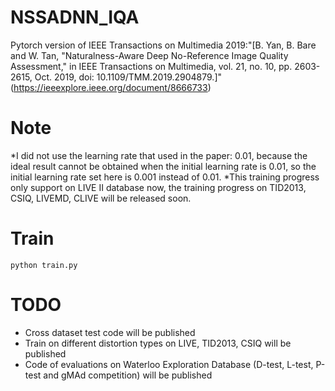 # NSSADNN_IQA
Pytorch version of IEEE Transactions on Multimedia 2019:"[B. Yan, B. Bare and W. Tan, "Naturalness-Aware Deep No-Reference Image Quality Assessment," in IEEE Transactions on Multimedia, vol. 21, no. 10, pp. 2603-2615, Oct. 2019, doi: 10.1109/TMM.2019.2904879.]"(https://ieeexplore.ieee.org/document/8666733)

# Note
*I did not use the learning rate that used in the paper: 0.01, because the ideal result cannot be obtained when the initial learning rate is 0.01, so the initial learning rate set here is 0.001 instead of 0.01.
*This training progress only support on LIVE II database now, the training progress on TID2013, CSIQ, LIVEMD, CLIVE will be released soon.

# Train
`python train.py`

# TODO
* Cross dataset test code will be published
* Train on different distortion types on LIVE, TID2013, CSIQ will be published
* Code of evaluations on Waterloo Exploration Database (D-test, L-test, P-test and gMAd competition) will be published
